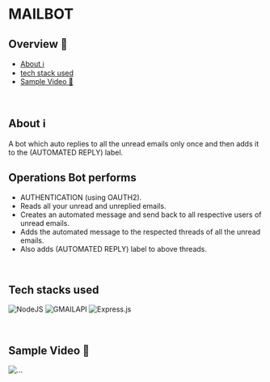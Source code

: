 # MAILBOT 

## Overview 📃
- [About ℹ](#about)
- [tech stack used](#tech-stacks-used)
- [Sample Video 🎥](#sample-video)

<br>

<h2 id="about">About ℹ</h2>
<p>A bot which auto replies to all the unread emails only once and then adds it to the (AUTOMATED REPLY) label.</p>

<h2>Operations Bot performs </h2>
<ul>
<li>AUTHENTICATION (using OAUTH2).
</li>

<li>Reads all your unread and unreplied emails.
</li>

<li>Creates an automated message and send back to all respective users of unread emails.
</li>

<li>Adds the automated message to the respected threads of all the unread emails.
</li>

<li> Also adds (AUTOMATED REPLY) label to above threads.
</li>
</ul>

<br>

## Tech stacks used
![NodeJS](https://img.shields.io/badge/node.js-6DA55F?style=for-the-badge&logo=node.js&logoColor=white)
![GMAILAPI](https://img.shields.io/badge/Gmail-D14836?style=for-the-badge&logo=gmail&logoColor=white)
![Express.js](https://img.shields.io/badge/express.js-%23404d59.svg?style=for-the-badge&logo=express&logoColor=%2361DAFB)

<br>

<h2 id="sample-video">Sample Video 🎥</h2>
<img src="https://github.com/saif977/mailbot/blob/main/demoData/mailBotDemo.gif" alt="..." />





